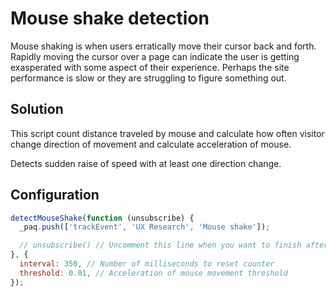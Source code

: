 # Mouse shake detection

Mouse shaking is when users erratically move their cursor back and forth.
Rapidly moving the cursor over a page can indicate the user is getting exasperated with some aspect of their experience. Perhaps the site performance is slow or they are struggling to figure something out.

## Solution

This script count distance traveled by mouse and calculate how often visitor change direction of movement and calculate acceleration of mouse.

Detects sudden raise of speed with at least one direction change.

## Configuration

```js
detectMouseShake(function (unsubscribe) {
  _paq.push(['trackEvent', 'UX Research', 'Mouse shake']);

  // unsubscribe() // Uncomment this line when you want to finish after first trigger
}, {
  interval: 350, // Number of milliseconds to reset counter
  threshold: 0.01, // Acceleration of mouse movement threshold
});

```
